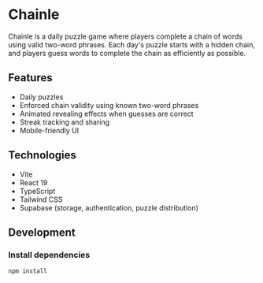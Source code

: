 # Chainle

Chainle is a daily puzzle game where players complete a chain of words using valid two-word phrases. Each day's puzzle starts with a hidden chain, and players guess words to complete the chain as efficiently as possible.

## Features

- Daily puzzles
- Enforced chain validity using known two-word phrases
- Animated revealing effects when guesses are correct
- Streak tracking and sharing
- Mobile-friendly UI

## Technologies

- Vite
- React 19
- TypeScript
- Tailwind CSS
- Supabase (storage, authentication, puzzle distribution)

## Development

### Install dependencies

```bash
npm install
```
